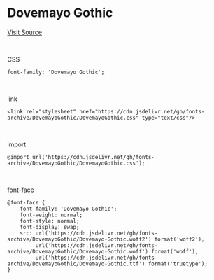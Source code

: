 # Dovemayo Gothic

[Visit Source](https://blog.naver.com/dovemayo_/223003707589)

&nbsp;

CSS

```
font-family: 'Dovemayo Gothic';
```

&nbsp;

link

```
<link rel="stylesheet" href="https://cdn.jsdelivr.net/gh/fonts-archive/DovemayoGothic/DovemayoGothic.css" type="text/css"/>
```

&nbsp;

import

```
@import url('https://cdn.jsdelivr.net/gh/fonts-archive/DovemayoGothic/DovemayoGothic.css');
```

&nbsp;

font-face

```
@font-face {
    font-family: 'Dovemayo Gothic';
    font-weight: normal;
    font-style: normal;
    font-display: swap;
    src: url('https://cdn.jsdelivr.net/gh/fonts-archive/DovemayoGothic/Dovemayo-Gothic.woff2') format('woff2'),
         url('https://cdn.jsdelivr.net/gh/fonts-archive/DovemayoGothic/Dovemayo-Gothic.woff') format('woff'),
         url('https://cdn.jsdelivr.net/gh/fonts-archive/DovemayoGothic/Dovemayo-Gothic.ttf') format('truetype');
}
```
